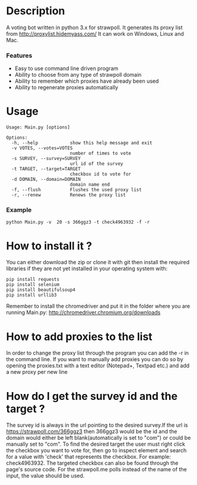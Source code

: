 # Description
A voting bot written in python 3.x for strawpoll. It generates its proxy list from http://proxylist.hidemyass.com/
It can work on Windows, Linux and Mac.

### Features
- Easy to use command line driven program
- Ability to choose from any type of strawpoll domain
- Ability to remember which proxies have already been used
- Ability to regenerate proxies automatically

# Usage
```
Usage: Main.py [options]

Options:
  -h, --help            show this help message and exit
  -v VOTES, --votes=VOTES
                        number of times to vote
  -s SURVEY, --survey=SURVEY
                        url id of the survey
  -t TARGET, --target=TARGET
                        checkbox id to vote for
  -d DOMAIN, --domain=DOMAIN
                        domain name end
  -f, --flush           Flushes the used proxy list
  -r, --renew           Renews the proxy list
```

### Example
```
python Main.py -v  20 -s 366ggz3 -t check4963932 -f -r
```

# How to install it ?
You can either download the zip or clone it with git then install the required libraries if they are not yet installed in your operating system with:
```
pip install requests
pip install selenium
pip install beautifulsoup4
pip install urllib3
```
Remember to install the chromedriver and put it in the folder where you are running Main.py: http://chromedriver.chromium.org/downloads

# How to add proxies to the list
In order to change the proxy list through the program you can add the -r in the command line. If you want to manually add proxies
you can do so by opening the proxies.txt with a text editor (Notepad+, Textpad etc.) and add a new proxy per new line

# How do I get the survey id and the target ?
The survey id is always in the url pointing to the desired survey.If the url is https://strawpoll.com/366ggz3 then 366ggz3 would be the id
and the domain would either be left blank(automatically is set to "com") or could be manually set to "com".
To find the desired target the user must right click the checkbox you want to vote for, then go to inspect element and search for a
value with 'check' that represents the checkbox. For example: check4963932. The targeted checkbox can also be found through the page's source code. For the strawpoll.me polls instead of the name of the input, the value should be used.
